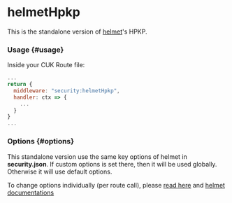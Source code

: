 # helmetHpkp

This is the standalone version of [helmet](helmet.md)'s HPKP.

### Usage {#usage}

Inside your CUK Route file:

```javascript
...
return {  
  middleware: "security:helmetHpkp",  
  handler: ctx => {    
    ...  
  }
}
...
```

### Options {#options}

This standalone version use the same key options of helmet in **security.json**. If custom options is set there, then it will be used globally. Otherwise it will use default options. 

To change options individually \(per route call\), please [read here](https://docs.rappopo.com/cuk/package/common/http) and [helmet documentations](https://helmetjs.github.io/docs/)

